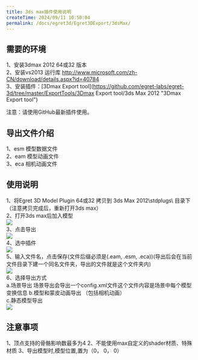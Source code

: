 ```yaml
---
title: 3ds max插件使用说明
createTime: 2024/09/11 10:50:04
permalink: /docs/egret3d/Egret3DExport/3dsMax/
---
```

## 需要的环境 ##
1、安装3dmax 2012 64或32 版本  
2、安装vs2013 运行库 http://www.microsoft.com/zh-CN/download/details.aspx?id=40784  
3、安装插件：[3Dmax Export tool](https://github.com/egret-labs/egret-3d/tree/master/ExportTools/3Dmax Export tool/3ds Max 2012 "3Dmax Export tool")

注意：请使用GitHub最新插件使用。

## 导出文件介绍 ##
1、esm 模型数据文件  
2、eam 模型动画文件  
3、eca 相机动画文件  

## 使用说明 ##
1、将Egret 3D Model Plugin 64或32 拷贝到 3ds Max 2012\stdplugs\  目录下（注意拷贝完成后，重新打开3ds max）  
2、打开3ds max后加入模型  
![](575cd9e8abcbf.png)  
3、点击导出  
![](575cd9e8c3a14.png)   
4、选中插件  
![](575cd9e8dc76d.png)   
5、输入文件名，点击保存(文件后缀必须是(.eam, .esm, .eca))(导出后会在当前文件目录下建一个同名文件夹，导出的文件就是这个文件夹内)  
![](5.png)  
6、选择导出方式   
	a.场景导出  场景导出会导出一个config.xml文件这个文件内容是场景中每个模型变换信息
	b.模型和蒙皮动画导出 （包括相机动画）  
	c.静态模型导出   
![](575cd9e909b38.png)   

## 注意事项 ##
1、顶点支持的骨骼影响数最多为4
2、不能使用max自定义的shader材质、特殊材质
3、导出模型时,模型位置,置为（0， 0， 0）